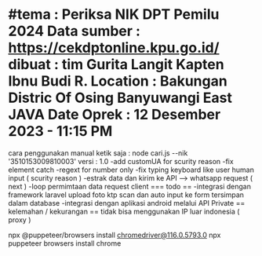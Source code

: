 #tema 		: Periksa NIK DPT Pemilu 2024
Data sumber	: https://cekdptonline.kpu.go.id/
dibuat		: tim Gurita Langit
Kapten Ibnu Budi R. 
Location	: Bakungan Distric Of Osing Banyuwangi East JAVA
Date Oprek	: 12 Desember 2023 - 11:15 PM
====
cara penggunakan manual ketik saja : node cari.js --nik '3510153009810003'
versi		: 1.0
-add customUA for scurity reason
-fix element catch
-regext for number only
-fix typing keyboard like user human input ( scurity reason )
-estrak data dan kirim ke API --> whatsapp request ( next )
-loop permimtaan data request client
=== todo ==
-integrasi dengan framework laravel upload foto ktp scan dan auto input ke form tersimpan dalam database
-integrasi dengan aplikasi android melalui API Private
== kelemahan / kekurangan ==
tidak bisa menggunakan IP luar indonesia ( proxy )

npx @puppeteer/browsers install chromedriver@116.0.5793.0
npx puppeteer browsers install chrome 
#
